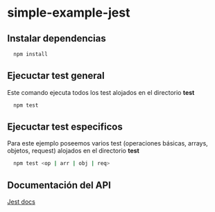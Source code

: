 # simple-example-jest

## Instalar dependencias

```bash
  npm install
```

## Ejecuctar test general

Este comando ejecuta todos los test alojados en el directorio **test**

```bash
  npm test
```

## Ejecuctar test especificos

Para este ejemplo poseemos varios test (operaciones básicas, arrays, objetos, request) alojados en el directorio **test**

```bash
  npm test <op | arr | obj | req>
```

## Documentación del API

[Jest docs](https://jestjs.io/docs/getting-started)
